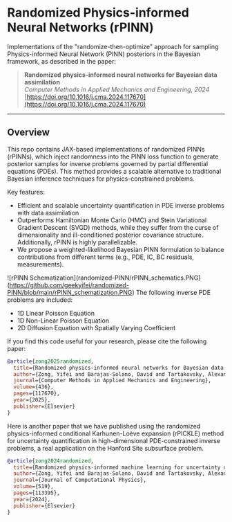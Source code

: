 # Randomized Physics-informed Neural Networks (rPINN)

Implementations of the "randomize-then-optimize" approach for sampling Physics-informed Neural Network (PINN) posteriors in the Bayesian framework, as described in the paper:

> **Randomized physics-informed neural networks for Bayesian data assimilation**  
> *Computer Methods in Applied Mechanics and Engineering, 2024*  
> [https://doi.org/10.1016/j.cma.2024.117670](https://doi.org/10.1016/j.cma.2024.117670)

---

## Overview
This repo contains JAX-based implementations of randomized PINNs (rPINNs), which inject randomness into the PINN loss function to generate posterior samples for inverse problems governed by partial differential equations (PDEs). This method provides a scalable alternative to traditional Bayesian inference techniques for physics-constrained problems.

Key features:
- Efficient and scalable uncertainty quantification in PDE inverse problems with data assimilation
- Outperforms Hamiltonian Monte Carlo (HMC) and Stein Variational Gradient Descent (SVGD) methods, while they suffer from the curse of dimensionality and ill-conditioned posterior covariance structure. Additionally, rPINN is highly parallelizable.
- We propose a weighted-likelihood Bayesian PINN formulation to balance contributions from different terms (e.g., PDE, IC, BC residuals, measurements).

![rPINN Schematization](randomized-PINN/rPINN_schematics.PNG](https://github.com/geekyifei/randomized-PINN/blob/main/rPINN_schematization.PNG)
The following inverse PDE problems are included:
- 1D Linear Poisson Equation
- 1D Non-Linear Poisson Equation
- 2D Diffusion Equation with Spatially Varying Coefficient

If you find this code useful for your research, please cite the following paper:
```bibtex
@article{zong2025randomized,
  title={Randomized physics-informed neural networks for Bayesian data assimilation},
  author={Zong, Yifei and Barajas-Solano, David and Tartakovsky, Alexandre M},
  journal={Computer Methods in Applied Mechanics and Engineering},
  volume={436},
  pages={117670},
  year={2025},
  publisher={Elsevier}
}
```

Here is another paper that we have published using the randomized physics-informed conditional Karhunen-Loève expansion (rPICKLE) method for uncertainty quantification in high-dimensional PDE-constrained inverse problems, a real application on the Hanford Site subsurface problem.
```bibtex
@article{zong2024randomized,
  title={Randomized physics-informed machine learning for uncertainty quantification in high-dimensional inverse problems},
  author={Zong, Yifei and Barajas-Solano, David and Tartakovsky, Alexandre M},
  journal={Journal of Computational Physics},
  volume={519},
  pages={113395},
  year={2024},
  publisher={Elsevier}
}
```
